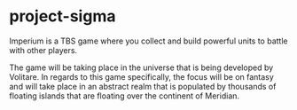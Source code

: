 # project-sigma
Imperium is a TBS game where you collect and build powerful units to battle with other players.

The game will be taking place in the universe that is being developed by Volitare. In regards to this game specifically, the focus will be on fantasy and will take place in an abstract realm that is populated by thousands of floating islands that are floating over the continent of Meridian.
